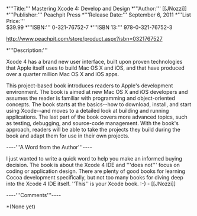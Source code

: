 


*'''Title:'''
Mastering Xcode 4: Develop and Design
*'''Author:'''
[[JNozzi]]
*'''Publisher:'''
Peachpit Press
*'''Release Date:'''
September 6, 2011
*'''List Price:'''   
$39.99
*'''ISBN:'''
0-321-76752-7
*'''ISBN 13:'''
978-0-321-76752-3

http://www.peachpit.com/store/product.aspx?isbn=0321767527

*'''Description:'''

Xcode 4 has a brand new user interface, built upon proven technologies that Apple itself uses to build Mac OS X and iOS, and that have produced over a quarter million Mac OS X and iOS apps.

This project-based book introduces readers to Apple's development environment. The book is aimed at new Mac OS X and iOS developers and assumes the reader is familiar with programming and object-oriented concepts. The book starts at the basics--how to download, install, and start using Xcode--and moves to a detailed look at building and running applications. The last part of the book covers more advanced topics, such as testing, debugging, and source-code management. With the book's approach, readers will be able to take the projects they build during the book and adapt them for use in their own projects.

----'''A Word from the Author'''----

I just wanted to write a quick word to help you make an informed buying decision. The book is about the Xcode 4 IDE and '''does not''' focus on coding or application design. There are plenty of good books for learning Cocoa development specifically, but not too many books for diving deep into the Xcode 4 IDE itself. ''This'' is your Xcode book. :-) - [[JNozzi]]

----'''Comments'''----

*(None yet)